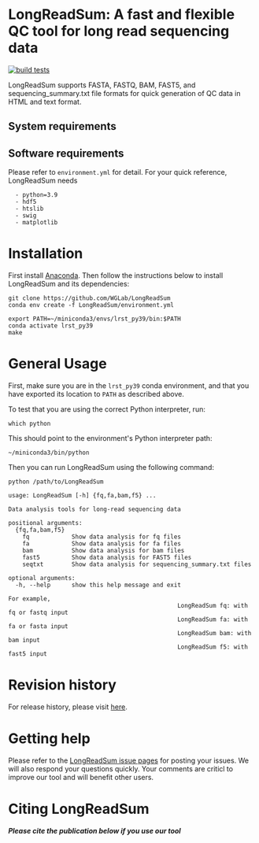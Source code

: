 # LongReadSum: A fast and flexible QC tool for long read sequencing data

[![build tests](https://github.com/WGLab/LongReadSum/actions/workflows/build-test.yml/badge.svg)](https://github.com/WGLab/LongReadSum/actions/workflows/build-test.yml)

LongReadSum supports FASTA, FASTQ, BAM, FAST5, and sequencing_summary.txt file formats for quick generation of QC data in HTML and text format.

## System requirements

## Software requirements
Please refer to `environment.yml` for detail. For your quick reference, LongReadSum needs
```
  - python=3.9
  - hdf5
  - htslib
  - swig
  - matplotlib
```

# Installation
First install [Anaconda](https://www.anaconda.com/). Then follow the instructions below to install LongReadSum and its dependencies:

```
git clone https://github.com/WGLab/LongReadSum
conda env create -f LongReadSum/environment.yml

export PATH=~/miniconda3/envs/lrst_py39/bin:$PATH
conda activate lrst_py39
make

```


# General Usage

First, make sure you are in the `lrst_py39` conda environment, and that you have exported its location to `PATH` as described above.

To test that you are using the correct Python interpreter, run:

`which python`

This should point to the environment's Python interpreter path:

`~/miniconda3/bin/python`

Then you can run LongReadSum using the following command:

`python /path/to/LongReadSum`

```
usage: LongReadSum [-h] {fq,fa,bam,f5} ...

Data analysis tools for long-read sequencing data

positional arguments:
  {fq,fa,bam,f5}
    fq            Show data analysis for fq files
    fa            Show data analysis for fa files
    bam           Show data analysis for bam files
    fast5         Show data analysis for FAST5 files
    seqtxt        Show data analysis for sequencing_summary.txt files

optional arguments:
  -h, --help      show this help message and exit

For example,
                                                LongReadSum fq: with fq or fastq input
                                                LongReadSum fa: with fa or fasta input
                                                LongReadSum bam: with bam input
                                                LongReadSum f5: with fast5 input
```


# Revision history
For release history, please visit [here](https://github.com/WGLab/LongReadSum/releases). 

# Getting help
Please refer to the [LongReadSum issue pages](https://github.com/WGLab/LongReadSum/issues) for posting your issues. We will also respond your questions quickly. Your comments are criticl to improve our tool and will benefit other users.

# Citing LongReadSum
***Please cite the publication below if you use our tool***
